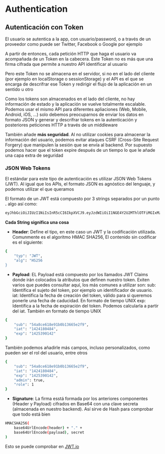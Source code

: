 # Authentication

## Autenticación con Token

El usuario se autentica a la app, con usuario/password, o a través de un proveedor como puede ser Twitter, Facebook o Google por ejemplo

A partir de entonces, cada petición HTTP que haga el usuario va acompañada de un Token en la cabecera. Este Token no es más que una firma cifrada que permite a nuestro API identificar al usuario

Pero este Token no se almacena en el servidor, si no en el lado del cliente (por ejemplo en localStorage o sessionStorage) y el API es el que se encarga de descrifrar ese Token y redirigir el flujo de la aplicación en un sentido u otro

Como los tokens son almacenados en el lado del cliente, no hay información de estado y la aplicación se vuelve totalmente escalable. Podemos usar el mismo API para diferentes apliaciones (Web, Mobile, Android, iOS, ...) solo debemos preocuparnos de enviar los datos en formato JSON y generar y descrifrar tokens en la autenticación y posteriores peticiones HTTP a través de un middleware

También añade **más seguridad**. Al no utilizar cookies para almacenar la información del usuario, podemos evitar ataques CSRF (Cross-Site Request Forgery) que manipulen la sesión que se envía al backend. Por supuesto podemos hacer que el token expire después de un tiempo lo que le añade una capa extra de seguridad

### JSON Web Tokens

El estándar para este tipo de autenticación es utilizar JSON Web Tokens (JWT). Al igual que los APIs, el formato JSON es agnóstico del lenguaje, y podemos utilizar el que queramos

El formato de un JWT está compuesto por 3 strings separados por un punto **.** algo así como:

```sh
eyJhbGciOiJIUzI1NiIsInR5cCI6IkpXVCJ9.eyJzdWIiOiI1NGE4Y2U2MThlOTFiMGIxMzY2NWUyZjkiLCJpYXQiOiIxNDI0MTgwNDg0IiwiZXhwIjoiMTQyNTM5MDE0MiJ9.yk4nouUteW54F1HbWtgg1wJxeDjqDA_8AhUPyjE5K0U  
```

**Cada String significa una cosa**

+ **Header**: Define el tipo, en este caso un JWT y la codificación utilizada. Comunmente es el algoritmo HMAC SHA256, El contenido sin codificar es el siguiente:

```sh
{
    "typ": "JWT",
    "alg": "HS256
}
```

+ **Payload**: EL Payload está compuesto por los llamados JWT Claims donde irán colocados la atributos que definen nuestro token. Exiten varios que puedes consultar aquí, los más comunes a utilizar son: 
sub: Identifica el sujeto del token, por ejemplo un identificador de usuario.
iat: Identifica la fecha de creación del token, válido para si queremos ponerle una fecha de caducidad. En formato de tiempo UNIX
exp: Identifica a la fecha de expiración del token. Podemos calcularla a partir del iat. También en formato de tiempo UNIX

```sh
{
    "sub": "54a8ce618e91b0b13665e2f9",
    "iat": "1424180484",
    "exp": "1425390142"
}
```

También podemos añadirle más campos, incluso personalizados, como pueden ser el rol del usuario, entre otros

```sh
{
    "sub": "54a8ce618e91b0b13665e2f9",
    "iat": "1424180484",
    "exp": "1425390142",
    "admin": true,
    "role": 1
}
```

+ **Signature**: La firma esstá formada por los anteriores componentes (Header y Payload) cifrados en Base64 con una clave secreta (almacenada en nuestro backend). Así sirve de Hash para comprobar que todo está bien

```sh
HMACSHA256(  
    base64UrlEncode(header) + "." + 
    base64UrlEncode(payload), secret
)
```

Esto se puede comprobar en [JWT.io] 

[JWT.io]: http://jwt.io/
